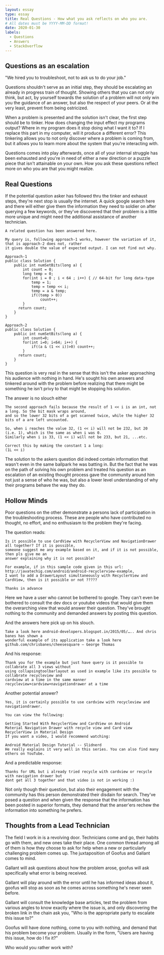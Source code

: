 ```yaml
---
layout: essay
type: essay
title: Real Questions - How what you ask reflects on who you are.
# All dates must be YYYY-MM-DD format!
date: 2020-01-30
labels:
  - Questions
  - Answers
  - StackOverflow
---
```


## Questions as an escalation

"We hired you to troubleshoot, not to ask us to do your job."

Questions shouldn't serve as an initial step, they should be escalating an already in progress train of thought. Showing others that you can not only think, but act, by yourself towards the solution of a problem will not only win you the guidance of an answer, but also the respect of your peers. Or at the very least, prevent from being ostricized.

When a problem is presented and the solution isn't clear, the first step should be to tinker. How does changing the input effect my programs output? Where in my program does it stop doing what I want it to? If I replace this part in my computer, will it produce a different error? This tinkering allows you to not only discover where a problem is coming from, but it allows you to learn more about the system that you're interacting with.

Questions comes into play afterwards, once all of your internal struggle has been exhausted and you're in need of either a new direction or a puzzle piece that isn't attainable on your own. How you ask these questions reflect more on who you are that you might realize.


## Real Questions

If the potential question asker has followed thru the tinker and exhaust steps, they're next stop is usually the internet. A quick google search here and there will either give them the information they need to soldier on after querying a few keywords, or they've discovered that their problem is a little more unique and might need the additional assistance of another technician.

```
A related question has been answered here.

My query is, following approach-1 works, however the variation of it, that is approach-2 does not, rather
it gives double the value of expected output. I can not find out why.

Approach-1
public class Solution {
    public int numSetBits(long a) {
        int count = 0;
        long temp = 0;
        for(int i = 0 ; i < 64 ; i++) { // 64-bit for long data-type
            temp = 1;
            temp = temp << i;
            temp = a & temp;
            if((temp > 0))
                count++;
        }
      return count;
    }
}

Approach-2
public class Solution {
    public int numSetBits(long a) {
        int count=0;
        for(int i=0; i<64; i++) {
            if((a & (1 << i))>0) count++;
        }
      return count;
    }
}
```

This question is very real in the sense that this isn't the asker approaching his audience with nothing in hand. He's sought his own answers and tinkered around with the problem before realizing that there might be something he isn't privy to that might be stopping his solution.

The answer is no slouch either

```
The second approach fails because the result of 1 << i is an int, not a long. So the bit mask wraps around, 
and so the lower 32 bits of a get scanned twice, while the higher 32 bits of a are left uncounted.

So, when i reaches the value 32, (1 << i) will not be 232, but 20 (i.e. 1), which is the same as when i was 0. 
Similarly when i is 33, (1 << i) will not be 233, but 21, ...etc.

Correct this by making the constant 1 a long:
(1L << i)
```

The solution to the askers question did indeed contain information that wasn't even in the same ballpark he was batting in. But the fact that he was on the path of solving his own problem and treated his question as an escalation of an existing thought process gave the community around him not just a sense of who he was, but also a lower level understanding of why their programs behave the way they do.


## Hollow Minds

Poor questions on the other demonstrate a persons lack of participation in the troubleshooting process. These are people who have contributed no thought, no effort, and no enthusiasm to the problem they're facing.

The question reads:

```
Is it possible to use CardView with RecyclerView and NavigationDrawer all together? If it is possible, 
someone suggest me any example based on it, and if it is not possible, then pls give me an 
answer explaining why it is not possible?

For example, if in this sample code given in this url: http://javatechig.com/android/android-recyclerview-example, 
I want to add a DrawerLayout simultaneously with RecyclerView and CardView, then is it possible or not ?????

Thanks in advance
```

Here we have a user who cannot be bothered to google. They can't even be bothered to consult the dev docs or youtube videos that would give them the overarching view that would answer their question. They've brought nothing to the community and demanded answers by posting this question.

And the answers here pick up on his slouch.

```
Take a look here android-developers.blogspot.in/2015/05/….. And chris banes has shown a 
wonderful example of its application take a look here github.com/chrisbanes/cheesesquare – George Thomas
```
And his response:
```
Thank you for the example but just have query is it possible to collabrate all 3 views without 
using collapsingtoolbarlayout as used in example like its possible to collabrate recycleview and
cardview at a time in the same manner recycleview+cardview+navigationdrawer at a time
```

Another potential answer?
```
Yes, it is certainly possible to use cardview with recycleview and navigationdrawer.

You can view the following:

Getting Started With RecyclerView and CardView on Android
Material Navigation Drawer with recycle view and Card view
RecyclerView in Material Design
If you want a video, I would recommend watching:

Android Material Design Tutorial -- Slidnerd
He really explains it very well in this series. You can also find many others on YouTube.
```
And a predictable response:
```
Thanks for URL but i already tried recycle with cardview or recycle with navigation drawer but 
dont get all 3 together and that video is not in working :)
```

Not only though their question, but also their engagement with the community has this person demonstrated their disdain for search. They've posed a question and when given the response that the information has been posted in superior formats, they demand that the anser'ers rechew the information into something he prefers.


## Thoughts from a Lead Technician

The field I work in is a revolving door. Technicians come and go, their habits go with them, and new ones take their place. One common thread among all of them is how they choose to ask for help when a new or particularly challenging problem comes up. The juxtaposition of Goofus and Gallant comes to mind.



Gallant will ask questions about how the problem arose, goofus will ask specifically what error is being received.

Gallant will play around with the error until he has informed ideas about it, goofus will stop as soon as he comes across something he's never seen before.

Gallant will consult the knowledge base articles, test the problem from various angles to know exactly where the issue is, and only discovering the broken link in the chain ask you, "Who is the appropriate party to escalate this issue to?"

Goofus will have done nothing, come to you with nothing, and demand that his problem become your problem. Usually in the form, "Users are having this issue, how do I fix it?"



Who would you rather work with?
